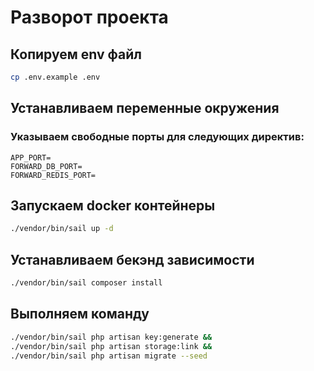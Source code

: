 # Разворот проекта

## Копируем env файл

```bash
cp .env.example .env
```

## Устанавливаем переменные окружения
### Указываем свободные порты для следующих директив:
```
APP_PORT=
FORWARD_DB_PORT=
FORWARD_REDIS_PORT=
```

## Запускаем docker контейнеры
```bash
./vendor/bin/sail up -d 
```


## Устанавливаем бекэнд зависимости
```bash
./vendor/bin/sail composer install
```


## Выполняем команду
```bash
./vendor/bin/sail php artisan key:generate &&
./vendor/bin/sail php artisan storage:link &&
./vendor/bin/sail php artisan migrate --seed
```

